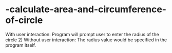 # -calculate-area-and-circumference-of-circle
 With user interaction: Program will prompt user to enter the radius of the circle 2) Without user interaction: The radius value would be specified in the program itself.
